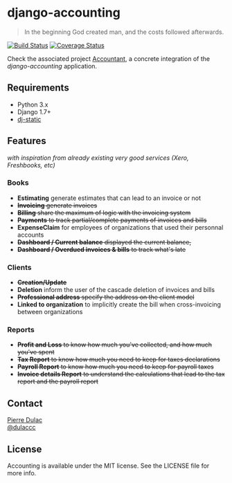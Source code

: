 # django-accounting

> In the beginning God created man, and the costs followed afterwards.

[![Build Status](https://travis-ci.org/dulaccc/django-accounting.svg)](https://travis-ci.org/dulaccc/django-accounting)
[![Coverage Status](https://coveralls.io/repos/dulaccc/django-accounting/badge.svg)](https://coveralls.io/r/dulaccc/django-accounting)

Check the associated project [Accountant](https://github.com/dulaccc/Accountant), a concrete integration of the *django-accounting* application.


## Requirements

- Python 3.x
- Django 1.7+
- [dj-static](https://github.com/kennethreitz/dj-static)


## Features

*with inspiration from already existing very good services (Xero, Freshbooks, etc)*

### Books
- **Estimating** generate estimates that can lead to an invoice or not
- ~~**Invoicing** generate invoices~~
- ~~**Billing** share the maximum of logic with the invoicing system~~
- ~~**Payments** to track partial/complete payments of invoices and bills~~
- **ExpenseClaim** for employees of organizations that used their personnal accounts
- ~~**Dashboard / Current balance** displayed the current balance,~~
- ~~**Dashboard / Overdued invoices & bills** to track what's late~~

### Clients

- ~~**Creation/Update**~~
- **Deletion** inform the user of the cascade deletion of invoices and bills
- ~~**Professional address** specify the address on the client model~~
- **Linked to organization** to implicitly create the bill when cross-invoicing between organizations

### Reports
- ~~**Profit and Loss** to know how much you've collected, and how much you've spent~~
- ~~**Tax Report** to know how much you need to keep for taxes declarations~~
- ~~**Payroll Report** to know how much you need to keep for payroll taxes~~
- ~~**Invoice details Report** to understand the calculations that lead to the tax report and the payroll report~~


## Contact

[Pierre Dulac](http://github.com/dulaccc)  
[@dulaccc](https://twitter.com/dulaccc)

## License
Accounting is available under the MIT license. See the LICENSE file for more info.
